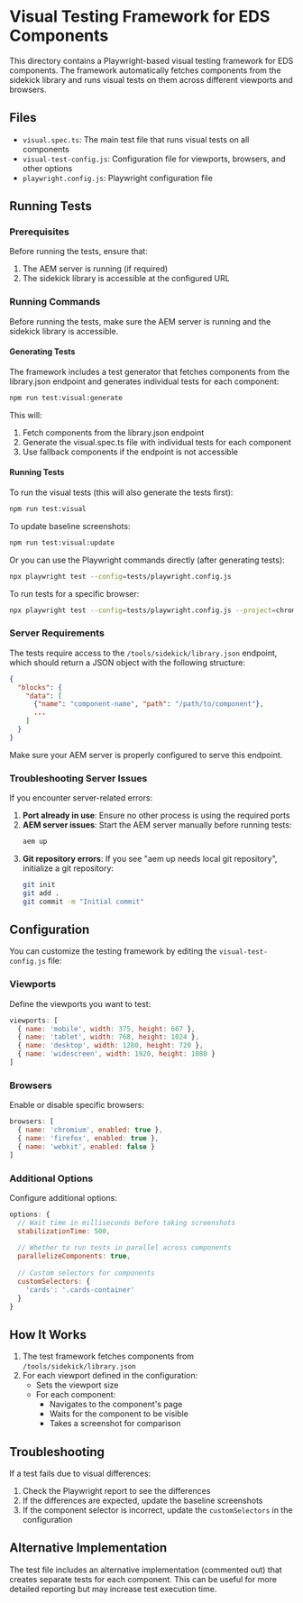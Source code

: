 # Visual Testing Framework for EDS Components

This directory contains a Playwright-based visual testing framework for EDS components. The framework automatically fetches components from the sidekick library and runs visual tests on them across different viewports and browsers.

## Files

- `visual.spec.ts`: The main test file that runs visual tests on all components
- `visual-test-config.js`: Configuration file for viewports, browsers, and other options
- `playwright.config.js`: Playwright configuration file

## Running Tests

### Prerequisites

Before running the tests, ensure that:

1. The AEM server is running (if required)
2. The sidekick library is accessible at the configured URL

### Running Commands

Before running the tests, make sure the AEM server is running and the sidekick library is accessible.

#### Generating Tests

The framework includes a test generator that fetches components from the library.json endpoint and generates individual tests for each component:

```bash
npm run test:visual:generate
```

This will:
1. Fetch components from the library.json endpoint
2. Generate the visual.spec.ts file with individual tests for each component
3. Use fallback components if the endpoint is not accessible

#### Running Tests

To run the visual tests (this will also generate the tests first):

```bash
npm run test:visual
```

To update baseline screenshots:

```bash
npm run test:visual:update
```

Or you can use the Playwright commands directly (after generating tests):

```bash
npx playwright test --config=tests/playwright.config.js
```

To run tests for a specific browser:

```bash
npx playwright test --config=tests/playwright.config.js --project=chromium
```

### Server Requirements

The tests require access to the `/tools/sidekick/library.json` endpoint, which should return a JSON object with the following structure:

```json
{
  "blocks": {
    "data": [
      {"name": "component-name", "path": "/path/to/component"},
      ...
    ]
  }
}
```

Make sure your AEM server is properly configured to serve this endpoint.

### Troubleshooting Server Issues

If you encounter server-related errors:

1. **Port already in use**: Ensure no other process is using the required ports
2. **AEM server issues**: Start the AEM server manually before running tests:
   ```bash
   aem up
   ```
3. **Git repository errors**: If you see "aem up needs local git repository", initialize a git repository:
   ```bash
   git init
   git add .
   git commit -m "Initial commit"
   ```

## Configuration

You can customize the testing framework by editing the `visual-test-config.js` file:

### Viewports

Define the viewports you want to test:

```javascript
viewports: [
  { name: 'mobile', width: 375, height: 667 },
  { name: 'tablet', width: 768, height: 1024 },
  { name: 'desktop', width: 1280, height: 720 },
  { name: 'widescreen', width: 1920, height: 1080 }
]
```

### Browsers

Enable or disable specific browsers:

```javascript
browsers: [
  { name: 'chromium', enabled: true },
  { name: 'firefox', enabled: true },
  { name: 'webkit', enabled: false }
]
```

### Additional Options

Configure additional options:

```javascript
options: {
  // Wait time in milliseconds before taking screenshots
  stabilizationTime: 500,
  
  // Whether to run tests in parallel across components
  parallelizeComponents: true,
  
  // Custom selectors for components
  customSelectors: {
    'cards': '.cards-container'
  }
}
```

## How It Works

1. The test framework fetches components from `/tools/sidekick/library.json`
2. For each viewport defined in the configuration:
   - Sets the viewport size
   - For each component:
     - Navigates to the component's page
     - Waits for the component to be visible
     - Takes a screenshot for comparison

## Troubleshooting

If a test fails due to visual differences:

1. Check the Playwright report to see the differences
2. If the differences are expected, update the baseline screenshots
3. If the component selector is incorrect, update the `customSelectors` in the configuration

## Alternative Implementation

The test file includes an alternative implementation (commented out) that creates separate tests for each component. This can be useful for more detailed reporting but may increase test execution time.
